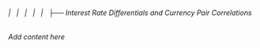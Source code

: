 ###### |   |   |   |   |   ├── Interest Rate Differentials and Currency Pair Correlations

*Add content here*